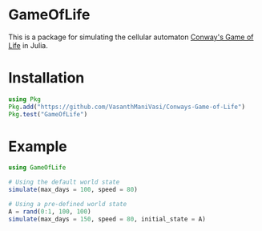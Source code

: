 # GameOfLife

This is a package for simulating the cellular automaton [Conway's Game of Life](https://en.wikipedia.org/wiki/Conway%27s_Game_of_Life) in Julia.

# Installation

```julia
using Pkg
Pkg.add("https://github.com/VasanthManiVasi/Conways-Game-of-Life")
Pkg.test("GameOfLife")
```

# Example
```julia
using GameOfLife

# Using the default world state
simulate(max_days = 100, speed = 80)

# Using a pre-defined world state
A = rand(0:1, 100, 100)
simulate(max_days = 150, speed = 80, initial_state = A)
```